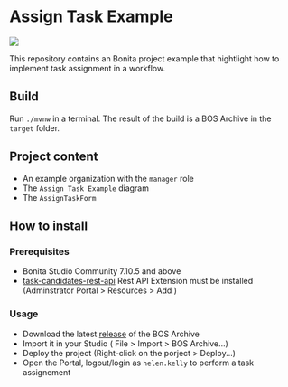# Assign Task Example

![](https://github.com/Bonitasoft-Community/task-candidates-rest-api/workflows/Build/badge.svg)

This repository contains an Bonita project example that hightlight how to implement task assignment in a workflow.

## Build 

Run `./mvnw` in a terminal. The result of the build is a BOS Archive in the `target` folder.

## Project content

* An example organization with the `manager` role
* The `Assign Task Example` diagram
* The `AssignTaskForm`

## How to install

### Prerequisites

* Bonita Studio Community 7.10.5 and above
* [task-candidates-rest-api](https://github.com/Bonitasoft-Community/task-candidates-rest-api/releases/) Rest API Extension must be installed (Adminstrator Portal > Resources > Add )

### Usage

* Download the latest [release](https://github.com/Bonitasoft-Community/assign-task-example/releases) of the BOS Archive
* Import it in your Studio ( File > Import > BOS Archive...)
* Deploy the project (Right-click on the porject > Deploy...)
* Open the Portal, logout/login as `helen.kelly` to perform a task assignement